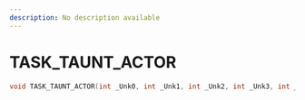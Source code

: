 ```yaml
---
description: No description available 
---
```


# TASK_TAUNT_ACTOR

```cpp
void TASK_TAUNT_ACTOR(int _Unk0, int _Unk1, int _Unk2, int _Unk3, int _Unk4, int _Unk5);
```